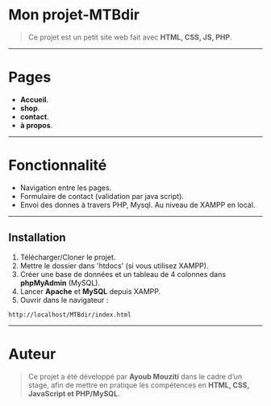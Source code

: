 # Mon projet-MTBdir

> Ce projet est un petit site web fait avec **HTML, CSS, JS, PHP**.
---
# Pages

+ **Accueil**.  
+ **shop**.  
+ **contact**.  
+ **à propos**.
---
# Fonctionnalité

+ Navigation entre les pages.
+ Formulaire de contact (validation par java script).
+ Envoi des donnes à travers PHP, Mysql. Au niveau de XAMPP en local.
---
## Installation
1. Télécharger/Cloner le projet.
2. Mettre le dossier dans 'htdocs' (si vous utilisez XAMPP).
3. Créer une base de données et un tableau de 4 colonnes dans **phpMyAdmin** (MySQL).
4. Lancer **Apache** et **MySQL** depuis XAMPP.
6. Ouvrir dans le navigateur :
 ```
http://localhost/MTBdir/index.html
 ```
---
# Auteur
>Ce projet a été développé par **Ayoub Mouziti** dans le cadre d’un stage, 
>afin de mettre en pratique les compétences en **HTML, CSS, JavaScript et PHP/MySQL**.
